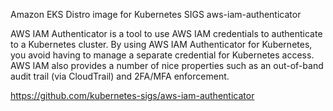 Amazon EKS Distro image for Kubernetes SIGS aws-iam-authenticator

AWS IAM Authenticator is a tool to use AWS IAM credentials to authenticate to a Kubernetes cluster. By using AWS IAM Authenticator for Kubernetes, you avoid having to manage a separate credential for Kubernetes access. AWS IAM also provides a number of nice properties such as an out-of-band audit trail (via CloudTrail) and 2FA/MFA enforcement.

https://github.com/kubernetes-sigs/aws-iam-authenticator
